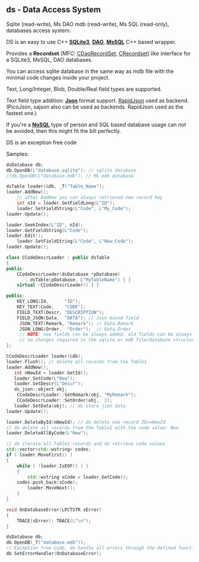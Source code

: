 ## ds - Data Access System

Sqlite (read-write), Ms DAO mdb (read-write), Ms SQL (read-only),
databases access system. 

DS is an easy to use C++ [**SQLite3**](https://sqlite.org/), [**DAO**](https://msdn.microsoft.com/en-us/library/aa984815(v=vs.71).aspx), [**MsSQL**](https://en.wikipedia.org/wiki/Microsoft_SQL_Server) C++ based wrapper.

Provides a **Recordset** (MFC: [CDaoRecordSet](https://msdn.microsoft.com/en-us/library/8wht5w3w.aspx), [CRecordset](https://msdn.microsoft.com/en-us/library/92bcy0kw.aspx)) like  interface for a SQLite3, MsSQL, DAO databases.

You can access sqlite database in the same way as mdb file with the minimal code changes inside your project.
 
Text, Long/Integer, Blob, Double/Real field types are supported.

Text field type addition: [**Json**](https://en.wikipedia.org/wiki/JSON) format support. [RapidJson](https://github.com/miloyip/rapidjson) used as backend.
(PicoJson, sajson also can be used as backends. RapidJson used as the fastest one.)

If you're a [**NoSQL**](https://en.wikipedia.org/wiki/NoSQL) type of person and SQL based database usage can not be avoided, then this might fit the bill perfectly.

DS is an exception free code

Samples: 
```C++
dsDatabase db;
db.OpenDB(L"database.sqlite"); // sqlite database 
//db.OpenDB(L"database.mdb"); // MS mdb database 

dsTable loader(&db, _T("Table_Name");
loader.AddNew();
    // after AddNew you can always retrieved new record key
    int nId = loader.GetFieldLong(L"ID"); 
    loader.SetFieldString(L"Code", L"My_Code");
loader.Update();

loader.SeekIndex(L"ID", nId);
loader.GetFieldString(L"Code");
loader.Edit();
    loader.SetFieldString(L"Code", L"New_Code");
loader.Update();
```

```C++
class CCodeDescrLoader : public dsTable
{
public:
    CCodeDescrLoader(dsDatabase *pDatabase)
       : dsTable(pDatabase, L"MyTableName") { }
    virtual ~CCodeDescrLoader() { }

public:
    KEY_LONG(Id,      "ID");
    KEY_TEXT(Code,    "CODE");
    FIELD_TEXT(Descr, "DESCRIPTION");
    FIELD_JSON(Data,  "DATA"); // Json based field
	 JSON_TEXT(Remark, "Remark"); // Data.Remark
	 JSON_LONG(Order,  "Order");  // Data.Order
	 // NOTE: new fields can be always added, old fields can be always deleted
	 // no changes required in the sqlite or mdb file/database structure.
};

CCodeDescrLoader loader(&db);
loader.Flush(); // delete all records from the Table1
loader.AddNew();
   int nNewId = loader.GetId();
   loader.SetCode(L"New");
   loader.SetDescr(L"Descr");
   ds_json::object obj;
   	CCodeDescrLoader::SetRemark(obj, "MyRemark");
	CCodeDescrLoader::SetOrder(obj,  2);
   loader.SetData(obj); // do store json data
loader.Update();

loader.DeleteById(nNewId); // do delete one record ID=nNewId
// do delete all records from the Table1 with the code value: New
loader.DeleteAllByCode(L"New"); 

// do iterate all Table1 records and do retrieve code values
std::vector<std::wstring> codes;
if ( loader.MoveFirst() )
{
    while ( !loader.IsEOF() ) )
    {
        std::wstring sCode = loader.GetCode(); 
	codes.push_back(sCode); 
        loader.MoveNext();
    }
}

```
```C++
void OnDatabaseError(LPCTSTR sError) 
{
    TRACE(sError); TRACE(L"\n");
}

dsDatabase db;
db.OpenDB(_T("database.mdb")); 
// Exception free code, do handle all errors through the defined function
db.SetErrorHandler(OnDatabaseError); 
```
